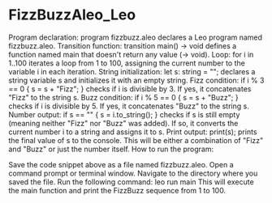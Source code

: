 # FizzBuzzAleo_Leo

Program declaration: program fizzbuzz.aleo declares a Leo program named fizzbuzz.aleo.
Transition function: transition main() -> void defines a function named main that doesn't return any value (-> void).
Loop: for i in 1..100 iterates a loop from 1 to 100, assigning the current number to the variable i in each iteration.
String initialization: let s: string = ""; declares a string variable s and initializes it with an empty string.
Fizz condition: if i % 3 == 0 { s = s + "Fizz"; } checks if i is divisible by 3. If yes, it concatenates "Fizz" to the string s.
Buzz condition: if i % 5 == 0 { s = s + "Buzz"; } checks if i is divisible by 5. If yes, it concatenates "Buzz" to the string s.
Number output: if s == "" { s = i.to_string(); } checks if s is still empty (meaning neither "Fizz" nor "Buzz" was added). If so, it converts the current number i to a string and assigns it to s.
Print output: print(s); prints the final value of s to the console. This will be either a combination of "Fizz" and "Buzz" or just the number itself.
How to run the program:

Save the code snippet above as a file named fizzbuzz.aleo.
Open a command prompt or terminal window.
Navigate to the directory where you saved the file.
Run the following command:
leo run main
This will execute the main function and print the FizzBuzz sequence from 1 to 100.
